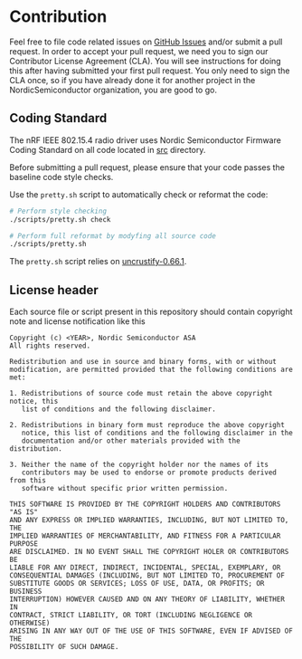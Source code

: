 # Contribution

Feel free to file code related issues on [GitHub Issues](https://github.com/NordicSemiconductor/nRF-IEEE-802.15.4-radio-driver/issues) and/or submit a pull request. In order to accept your pull request, we need you to sign our Contributor License Agreement (CLA). You will see instructions for doing this after having submitted your first pull request. You only need to sign the CLA once, so if you have already done it for another project in the NordicSemiconductor organization, you are good to go.

## Coding Standard

The nRF IEEE 802.15.4 radio driver uses Nordic Semiconductor Firmware Coding Standard on all code located in [src](src) directory.

Before submitting a pull request, please ensure that your code passes the baseline code style checks.

Use the `pretty.sh` script to automatically check or reformat the code:

```bash 
# Perform style checking
./scripts/pretty.sh check

# Perform full reformat by modyfing all source code
./scripts/pretty.sh
```

The `pretty.sh` script relies on [uncrustify-0.66.1](https://github.com/uncrustify/uncrustify/releases/tag/uncrustify-0.66.1).

## License header

Each source file or script present in this repository should contain copyright note and license notification like this

```
Copyright (c) <YEAR>, Nordic Semiconductor ASA
All rights reserved.

Redistribution and use in source and binary forms, with or without
modification, are permitted provided that the following conditions are met:

1. Redistributions of source code must retain the above copyright notice, this
   list of conditions and the following disclaimer.

2. Redistributions in binary form must reproduce the above copyright
   notice, this list of conditions and the following disclaimer in the
   documentation and/or other materials provided with the distribution.

3. Neither the name of the copyright holder nor the names of its
   contributors may be used to endorse or promote products derived from this
   software without specific prior written permission.

THIS SOFTWARE IS PROVIDED BY THE COPYRIGHT HOLDERS AND CONTRIBUTORS "AS IS"
AND ANY EXPRESS OR IMPLIED WARRANTIES, INCLUDING, BUT NOT LIMITED TO, THE
IMPLIED WARRANTIES OF MERCHANTABILITY, AND FITNESS FOR A PARTICULAR PURPOSE
ARE DISCLAIMED. IN NO EVENT SHALL THE COPYRIGHT HOLER OR CONTRIBUTORS BE
LIABLE FOR ANY DIRECT, INDIRECT, INCIDENTAL, SPECIAL, EXEMPLARY, OR
CONSEQUENTIAL DAMAGES (INCLUDING, BUT NOT LIMITED TO, PROCUREMENT OF
SUBSTITUTE GOODS OR SERVICES; LOSS OF USE, DATA, OR PROFITS; OR BUSINESS
INTERRUPTION) HOWEVER CAUSED AND ON ANY THEORY OF LIABILITY, WHETHER IN
CONTRACT, STRICT LIABILITY, OR TORT (INCLUDING NEGLIGENCE OR OTHERWISE)
ARISING IN ANY WAY OUT OF THE USE OF THIS SOFTWARE, EVEN IF ADVISED OF THE
POSSIBILITY OF SUCH DAMAGE.
```
